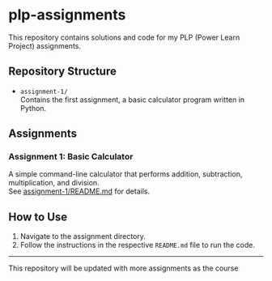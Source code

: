 # plp-assignments

This repository contains solutions and code for my PLP (Power Learn Project) assignments.

## Repository Structure

- `assignment-1/`  
  Contains the first assignment, a basic calculator program written in Python.

## Assignments

### Assignment 1: Basic Calculator

A simple command-line calculator that performs addition, subtraction, multiplication, and division.  
See [assignment-1/README.md](assignment-1/README.md) for details.

## How to Use

1. Navigate to the assignment directory.
2. Follow the instructions in the respective `README.md` file to run the code.

---
This repository will be updated with more assignments as the course